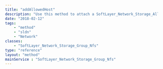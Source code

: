 ```yaml
---
title: "addAllowedHost"
description: "Use this method to attach a SoftLayer_Network_Storage_Allowed_Host object to this group.  This will automatically enable access from this host to any SoftLayer_Network_Storage volumes currently attached to this group. "
date: "2018-02-12"
tags:
    - "method"
    - "sldn"
    - "Network"
classes:
    - "SoftLayer_Network_Storage_Group_Nfs"
type: "reference"
layout: "method"
mainService : "SoftLayer_Network_Storage_Group_Nfs"
---
```

